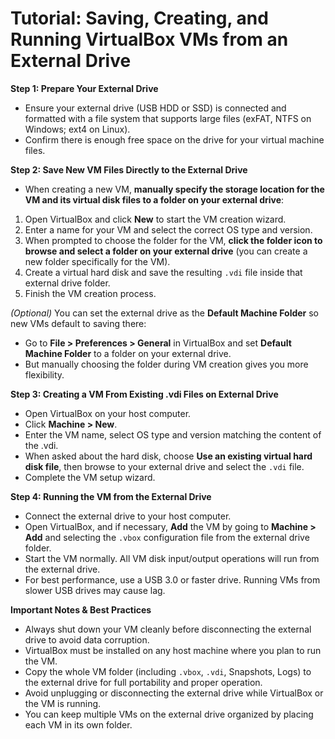 # Tutorial: Saving, Creating, and Running VirtualBox VMs from an External Drive

**Step 1: Prepare Your External Drive**

- Ensure your external drive (USB HDD or SSD) is connected and formatted with a file system that supports large files (exFAT, NTFS on Windows; ext4 on Linux).
- Confirm there is enough free space on the drive for your virtual machine files.

**Step 2: Save New VM Files Directly to the External Drive**

- When creating a new VM, **manually specify the storage location for the VM and its virtual disk files to a folder on your external drive**:

1. Open VirtualBox and click **New** to start the VM creation wizard.
2. Enter a name for your VM and select the correct OS type and version.
3. When prompted to choose the folder for the VM, **click the folder icon to browse and select a folder on your external drive** (you can create a new folder specifically for the VM).
4. Create a virtual hard disk and save the resulting `.vdi` file inside that external drive folder.
5. Finish the VM creation process.

*(Optional)* You can set the external drive as the **Default Machine Folder** so new VMs default to saving there:

- Go to **File > Preferences > General** in VirtualBox and set **Default Machine Folder** to a folder on your external drive.
- But manually choosing the folder during VM creation gives you more flexibility.

**Step 3: Creating a VM From Existing .vdi Files on External Drive**

- Open VirtualBox on your host computer.
- Click **Machine > New**.
- Enter the VM name, select OS type and version matching the content of the .vdi.
- When asked about the hard disk, choose **Use an existing virtual hard disk file**, then browse to your external drive and select the `.vdi` file.
- Complete the VM setup wizard.

**Step 4: Running the VM from the External Drive**

- Connect the external drive to your host computer.
- Open VirtualBox, and if necessary, **Add** the VM by going to **Machine > Add** and selecting the `.vbox` configuration file from the external drive folder.
- Start the VM normally. All VM disk input/output operations will run from the external drive.
- For best performance, use a USB 3.0 or faster drive. Running VMs from slower USB drives may cause lag.

**Important Notes \& Best Practices**

- Always shut down your VM cleanly before disconnecting the external drive to avoid data corruption.
- VirtualBox must be installed on any host machine where you plan to run the VM.
- Copy the whole VM folder (including `.vbox`, `.vdi`, Snapshots, Logs) to the external drive for full portability and proper operation.
- Avoid unplugging or disconnecting the external drive while VirtualBox or the VM is running.
- You can keep multiple VMs on the external drive organized by placing each VM in its own folder.


